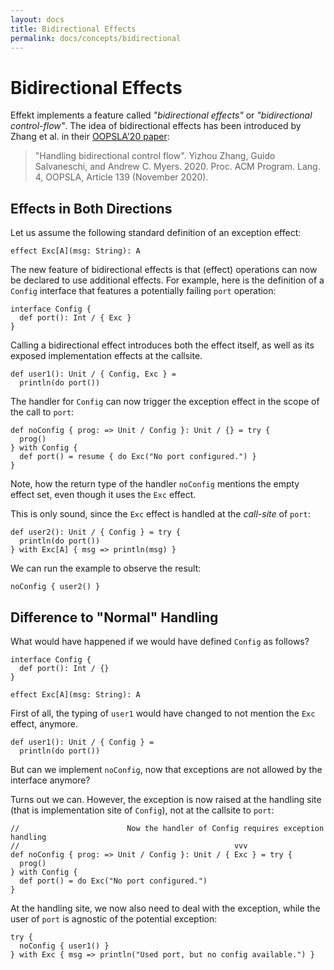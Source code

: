 ```yaml
---
layout: docs
title: Bidirectional Effects
permalink: docs/concepts/bidirectional
---
```


# Bidirectional Effects

Effekt implements a feature called _"bidirectional effects"_ or
_"bidirectional control-flow"_. The idea of bidirectional effects has been
introduced by Zhang et al. in their [OOPSLA'20 paper](https://dl.acm.org/doi/10.1145/3428207):

> "Handling bidirectional control flow".
> Yizhou Zhang, Guido Salvaneschi, and Andrew C. Myers. 2020.
> Proc. ACM Program. Lang. 4, OOPSLA, Article 139 (November 2020).

## Effects in Both Directions
Let us assume the following standard definition of an exception effect:
```effekt
effect Exc[A](msg: String): A
```
The new feature of bidirectional effects is that (effect) operations can now be
declared to use additional effects. For example, here is the definition of a
`Config` interface that features a potentially failing `port` operation:
```effekt
interface Config {
  def port(): Int / { Exc }
}
```
Calling a bidirectional effect introduces both the effect itself, as well as
its exposed implementation effects at the callsite.
```effekt
def user1(): Unit / { Config, Exc } =
  println(do port())
```
The handler for `Config` can now trigger the exception effect in the scope of the
call to `port`:

```effekt
def noConfig { prog: => Unit / Config }: Unit / {} = try {
  prog()
} with Config {
  def port() = resume { do Exc("No port configured.") }
}
```
Note, how the return type of the handler `noConfig` mentions the empty effect
set, even though it uses the `Exc` effect.

This is only sound, since the `Exc` effect is handled at the _call-site_ of
`port`:

```effekt
def user2(): Unit / { Config } = try {
  println(do port())
} with Exc[A] { msg => println(msg) }
```
We can run the example to observe the result:
```effekt:repl
noConfig { user2() }
```

## Difference to "Normal" Handling
What would have happened if we would have defined `Config` as follows?

```effekt:reset
interface Config {
  def port(): Int / {}
}
```
```effekt:hide
effect Exc[A](msg: String): A
```

First of all, the typing of `user1` would have changed to not mention the `Exc` effect, anymore.
```
def user1(): Unit / { Config } =
  println(do port())
```
But can we implement `noConfig`, now that exceptions are not allowed by the interface anymore?

Turns out we can. However, the exception is now raised at the handling site (that is
implementation site of `Config`), not at the callsite to `port`:
```
//                        Now the handler of Config requires exception handling
//                                                vvv
def noConfig { prog: => Unit / Config }: Unit / { Exc } = try {
  prog()
} with Config {
  def port() = do Exc("No port configured.")
}
```

At the handling site, we now also need to deal with the exception, while the user of `port` is agnostic of the potential exception:

```effekt:repl
try {
  noConfig { user1() }
} with Exc { msg => println("Used port, but no config available.") }
```
